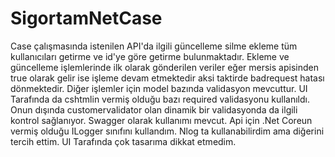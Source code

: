 # SigortamNetCase
Case çalışmasında istenilen API'da ilgili güncelleme silme ekleme tüm kullanıcıları getirme ve id'ye göre getirme bulunmaktadır.
Ekleme ve güncelleme işlemlerinde ilk olarak gönderilen veriler eğer mersis apisinden true olarak gelir ise işleme devam etmektedir aksi taktirde badrequest hatası dönmektedir.
Diğer işlemler için model bazında validasyon mevcuttur.
UI Tarafında da cshtmlin vermiş olduğu bazı required validasyonu kullanıldı. Onun dışında customervalidator olan dinamik bir validasyonda da ilgili kontrol sağlanıyor.
Swagger olarak kullanımı mevcut.
Api için .Net Coreun vermiş olduğu ILogger sınıfını kullandım. Nlog ta kullanabilirdim ama diğerini tercih ettim.
UI Tarafında çok tasarıma dikkat etmedim.


